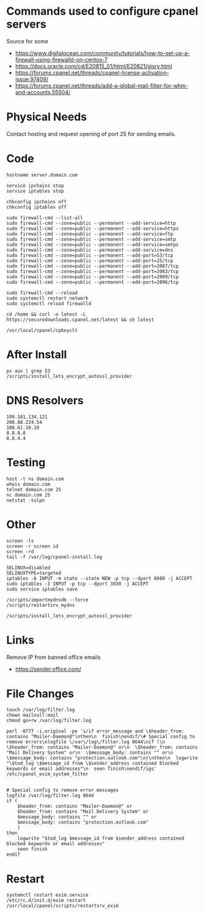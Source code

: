 # Commands used to configure cpanel servers
Source for some

- https://www.digitalocean.com/community/tutorials/how-to-set-up-a-firewall-using-firewalld-on-centos-7
- https://docs.oracle.com/cd/E20815_01/html/E20821/gisry.html
- https://forums.cpanel.net/threads/cpanel-license-activation-issue.97409/
- https://forums.cpanel.net/threads/add-a-global-mail-filter-for-whm-and-accounts.55504/

# Physical Needs
Contact hosting and request opening of port 25 for sending emails.

# Code
```
hostname server.domain.com

service ipchains stop
service iptables stop

chkconfig ipchains off
chkconfig iptables off

sudo firewall-cmd --list-all
sudo firewall-cmd --zone=public --permanent --add-service=http
sudo firewall-cmd --zone=public --permanent --add-service=https
sudo firewall-cmd --zone=public --permanent --add-service=ftp
sudo firewall-cmd --zone=public --permanent --add-service=smtp
sudo firewall-cmd --zone=public --permanent --add-service=smtps
sudo firewall-cmd --zone=public --permanent --add-service=dns
sudo firewall-cmd --zone=public --permanent --add-port=53/tcp
sudo firewall-cmd --zone=public --permanent --add-port=25/tcp
sudo firewall-cmd --zone=public --permanent --add-port=2087/tcp
sudo firewall-cmd --zone=public --permanent --add-port=2083/tcp
sudo firewall-cmd --zone=public --permanent --add-port=2089/tcp
sudo firewall-cmd --zone=public --permanent --add-port=2096/tcp

sudo firewall-cmd --reload
sudo systemctl restart network
sudo systemctl reload firewalld

cd /home && curl -o latest -L https://securedownloads.cpanel.net/latest && sh latest

/usr/local/cpanel/cpkeyclt
```

# After Install
```
ps aux | grep 53
/scripts/install_lets_encrypt_autossl_provider
```

# DNS Resolvers
```
199.101.134.121
208.88.224.54
108.61.10.10
8.8.8.8
8.8.4.4

```

# Testing
```
host -t ns domain.com
whois domain.com
telnet domain.com 25
nc domain.com 25
netstat -tulpn
```

# Other
```
screen -ls 
screen -r screen id 
screen -rd
tail -f /var/log/cpanel-install.log

SELINUX=disabled
SELINUXTYPE=targeted
iptables -A INPUT -m state --state NEW -p tcp --dport 8080 -j ACCEPT
sudo iptables -I INPUT -p tcp --dport 3030 -j ACCEPT
sudo service iptables save

/scripts/importmydnsdb --force
/scripts/restartsrv_mydns 

/scripts/install_lets_encrypt_autossl_provider
```

# Links
Remove IP from banned office emails
- https://sender.office.com/

# File Changes
```
touch /var/log/filter.log
chown mailnull:mail
chmod go+rw /var/log/filter.log

perl -0777 -i.original -pe 's/if error_message and \$header_from: contains "Mailer-Daemon@"\nthen\n  finish\nendif/\# Special config to remove errors\nlogfile \/var\/log\/filter.log 0644\nif (\n  \$header_from: contains "Mailer-Daemon@" or\n  \$header_from: contains "Mail Delivery System" or\n  \$message_body: contains "" or\n  \$message_body: contains "protection.outlook.com"\n)\nthen\n  logwrite "\$tod_log \$message_id from \$sender_address contained blocked keywords or email addresses"\n  seen finish\nendif/igs' /etc/cpanel_exim_system_filter


# Special config to remove error messages
logfile /var/log/filter.log 0644
if (
	$header_from: contains "Mailer-Daemon@" or
	$header_from: contains "Mail Delivery System" or
	$message_body: contains "" or
	$message_body: contains "protection.outlook.com"
	)
then 
	logwrite "$tod_log $message_id from $sender_address contained blocked keywords or email addresses"
	seen finish
endif
```

# Restart
```
systemctl restart exim.service
/etc/rc.d/init.d/exim restart
/usr/local/cpanel/scripts/restartsrv_exim
```
